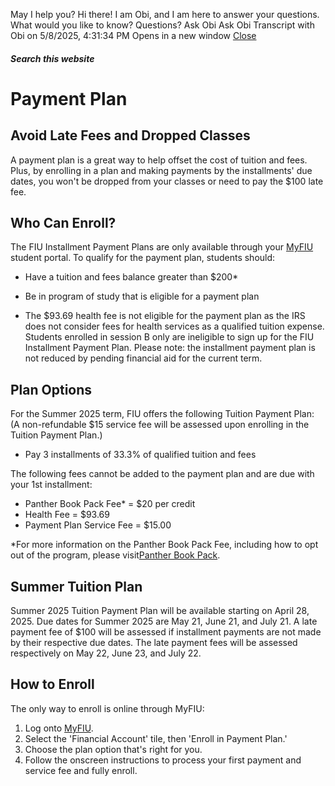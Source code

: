 May I help you?
Hi there! I am Obi, and I am here to answer your questions. What would you like to know?
Questions? Ask Obi
Ask Obi
Transcript with Obi on 5/8/2025, 4:31:34 PM
Opens in a new window
[ Close ](https://onestop.fiu.edu/finances/pay-for-tuition/payment-plan/index.html)
##### Search this website
# Payment Plan
## Avoid Late Fees and Dropped Classes
A payment plan is a great way to help offset the cost of tuition and fees. Plus, by enrolling in a plan and making payments by the installments' due dates, you won't be dropped from your classes or need to pay the $100 late fee.
## Who Can Enroll?
The FIU Installment Payment Plans are only available through your [MyFIU](https://my.fiu.edu/) student portal. To qualify for the payment plan, students should:
  * Have a tuition and fees balance greater than $200* 
  * Be in program of study that is eligible for a payment plan


* The $93.69 health fee is not eligible for the payment plan as the IRS does not consider fees for health services as a qualified tuition expense.
Students enrolled in session B only are ineligible to sign up for the FIU Installment Payment Plan.
Please note: the installment payment plan is not reduced by pending financial aid for the current term.
## Plan Options
For the Summer 2025 term, FIU offers the following Tuition Payment Plan:
(A non-refundable $15 service fee will be assessed upon enrolling in the Tuition Payment Plan.)
  * Pay 3 installments of 33.3% of qualified tuition and fees


The following fees cannot be added to the payment plan and are due with your 1st installment:
  * Panther Book Pack Fee* = $20 per credit
  * Health Fee = $93.69
  * Payment Plan Service Fee = $15.00


*For more information on the Panther Book Pack Fee, including how to opt out of the program, please visit[Panther Book Pack](https://onestop.fiu.edu/panther-book-pack/index.html "https://onestop.fiu.edu/bookpack/").
## Summer Tuition Plan
Summer 2025 Tuition Payment Plan will be available starting on April 28, 2025.
Due dates for Summer 2025 are May 21, June 21, and July 21.
A late payment fee of $100 will be assessed if installment payments are not made by their respective due dates. The late payment fees will be assessed respectively on May 22, June 23, and July 22.
## How to Enroll
The only way to enroll is online through MyFIU:
  1. Log onto [MyFIU](https://my.fiu.edu/).
  2. Select the 'Financial Account' tile, then 'Enroll in Payment Plan.'
  3. Choose the plan option that's right for you.
  4. Follow the onscreen instructions to process your first payment and service fee and fully enroll.


